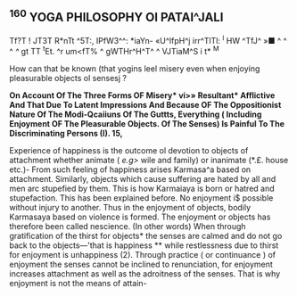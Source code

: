 ## <sup>160</sup> **YOGA PHILOSOPHY Ol PATAl^JALI**

Tf?T ! JT3T R\*nTt ^5T:, IPfW3^^: \*iaYn- «U^lfpH^j irr^TlTl: <sup>I</sup> HW ^TfJ^ »■ ^ ^ ^ *^* gt TT <sup>t</sup>Et. ^r um<fT% ^ gWTHr^H^T^ ^ VJTiaM^S i t\* <sup>M</sup>

How can that be known (that yogins leel misery even when enjoying pleasurable objects ol sensesj ?

**On Account Of The Three Forms OF Misery\* vi>» Resultant\* Afflictive And That Due To Latent Impressions And Because OF The Oppositionist Nature Of The Modi-Qcaiiuns Of The Guttts, Everything ( Including Enjoyment OF The Pleasurable Objects. Of The Senses) Is Painful To The Discriminating Persons (I). 15,**

Experience of happiness is the outcome ol devotion to objects of attachment whether animate ( *e.g>* wile and family) or inanimate (\*.£. house etc.)- From such feeling of happiness arises Karmasa^a based on attachment. Similarly, objects which cause suffering are hated by all and men arc stupefied by them. This is how Karmaiaya is born or hatred and stupefaction. This has been explained before. No enjoyment i\$ possible without injury to another. Thus in the enjoyment of objects, bodily Karmasaya based on violence is formed. The enjoyment or objects has therefore been called nescience. (In other words) When through gratification of the thirst for objects\* the senses are calmed and do not go back to the objects—'that is happiness *\* while restlessness due to thirst for enjoyment is unhappiness (2). Through practice ( or continuance ) of enjoyment the senses cannot be inclined to renunciation, for enjoyment increases attachment as well as the adroitness of the senses. That is why enjoyment is not the means of attain-